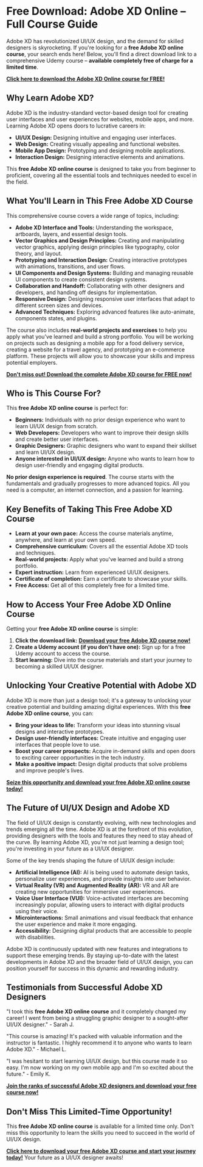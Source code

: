 # Free Download: Adobe XD Online – Full Course Guide

Adobe XD has revolutionized UI/UX design, and the demand for skilled designers is skyrocketing. If you're looking for a **free Adobe XD online course**, your search ends here! Below, you'll find a direct download link to a comprehensive Udemy course – **available completely free of charge for a limited time**.

[**Click here to download the Adobe XD Online course for FREE!**](https://udemywork.com/adobe-xd-online)

## Why Learn Adobe XD?

Adobe XD is the industry-standard vector-based design tool for creating user interfaces and user experiences for websites, mobile apps, and more. Learning Adobe XD opens doors to lucrative careers in:

*   **UI/UX Design:** Designing intuitive and engaging user interfaces.
*   **Web Design:** Creating visually appealing and functional websites.
*   **Mobile App Design:** Prototyping and designing mobile applications.
*   **Interaction Design:** Designing interactive elements and animations.

This **free Adobe XD online course** is designed to take you from beginner to proficient, covering all the essential tools and techniques needed to excel in the field.

## What You'll Learn in This Free Adobe XD Course

This comprehensive course covers a wide range of topics, including:

*   **Adobe XD Interface and Tools:** Understanding the workspace, artboards, layers, and essential design tools.
*   **Vector Graphics and Design Principles:** Creating and manipulating vector graphics, applying design principles like typography, color theory, and layout.
*   **Prototyping and Interaction Design:** Creating interactive prototypes with animations, transitions, and user flows.
*   **UI Components and Design Systems:** Building and managing reusable UI components to create consistent design systems.
*   **Collaboration and Handoff:** Collaborating with other designers and developers, and handing off designs for implementation.
*   **Responsive Design:** Designing responsive user interfaces that adapt to different screen sizes and devices.
*   **Advanced Techniques:** Exploring advanced features like auto-animate, components states, and plugins.

The course also includes **real-world projects and exercises** to help you apply what you've learned and build a strong portfolio. You will be working on projects such as designing a mobile app for a food delivery service, creating a website for a travel agency, and prototyping an e-commerce platform. These projects will allow you to showcase your skills and impress potential employers.

[**Don't miss out! Download the complete Adobe XD course for FREE now!**](https://udemywork.com/adobe-xd-online)

## Who is This Course For?

This **free Adobe XD online course** is perfect for:

*   **Beginners:** Individuals with no prior design experience who want to learn UI/UX design from scratch.
*   **Web Developers:** Developers who want to improve their design skills and create better user interfaces.
*   **Graphic Designers:** Graphic designers who want to expand their skillset and learn UI/UX design.
*   **Anyone interested in UI/UX design:** Anyone who wants to learn how to design user-friendly and engaging digital products.

**No prior design experience is required**. The course starts with the fundamentals and gradually progresses to more advanced topics. All you need is a computer, an internet connection, and a passion for learning.

## Key Benefits of Taking This Free Adobe XD Course

*   **Learn at your own pace:** Access the course materials anytime, anywhere, and learn at your own speed.
*   **Comprehensive curriculum:** Covers all the essential Adobe XD tools and techniques.
*   **Real-world projects:** Apply what you've learned and build a strong portfolio.
*   **Expert instruction:** Learn from experienced UI/UX designers.
*   **Certificate of completion:** Earn a certificate to showcase your skills.
*   **Free Access:** Get all of this completely free for a limited time.

## How to Access Your Free Adobe XD Online Course

Getting your **free Adobe XD online course** is simple:

1.  **Click the download link:** [**Download your free Adobe XD course now!**](https://udemywork.com/adobe-xd-online)
2.  **Create a Udemy account (if you don't have one):** Sign up for a free Udemy account to access the course.
3.  **Start learning:** Dive into the course materials and start your journey to becoming a skilled UI/UX designer.

## Unlocking Your Creative Potential with Adobe XD

Adobe XD is more than just a design tool; it's a gateway to unlocking your creative potential and building amazing digital experiences. With this **free Adobe XD online course**, you can:

*   **Bring your ideas to life:** Transform your ideas into stunning visual designs and interactive prototypes.
*   **Design user-friendly interfaces:** Create intuitive and engaging user interfaces that people love to use.
*   **Boost your career prospects:** Acquire in-demand skills and open doors to exciting career opportunities in the tech industry.
*   **Make a positive impact:** Design digital products that solve problems and improve people's lives.

[**Seize this opportunity and download your free Adobe XD online course today!**](https://udemywork.com/adobe-xd-online)

## The Future of UI/UX Design and Adobe XD

The field of UI/UX design is constantly evolving, with new technologies and trends emerging all the time. Adobe XD is at the forefront of this evolution, providing designers with the tools and features they need to stay ahead of the curve. By learning Adobe XD, you're not just learning a design tool; you're investing in your future as a UI/UX designer.

Some of the key trends shaping the future of UI/UX design include:

*   **Artificial Intelligence (AI):** AI is being used to automate design tasks, personalize user experiences, and provide insights into user behavior.
*   **Virtual Reality (VR) and Augmented Reality (AR):** VR and AR are creating new opportunities for immersive user experiences.
*   **Voice User Interface (VUI):** Voice-activated interfaces are becoming increasingly popular, allowing users to interact with digital products using their voice.
*   **Microinteractions:** Small animations and visual feedback that enhance the user experience and make it more engaging.
*   **Accessibility:** Designing digital products that are accessible to people with disabilities.

Adobe XD is continuously updated with new features and integrations to support these emerging trends. By staying up-to-date with the latest developments in Adobe XD and the broader field of UI/UX design, you can position yourself for success in this dynamic and rewarding industry.

## Testimonials from Successful Adobe XD Designers

"I took this **free Adobe XD online course** and it completely changed my career! I went from being a struggling graphic designer to a sought-after UI/UX designer." - Sarah J.

"This course is amazing! It's packed with valuable information and the instructor is fantastic. I highly recommend it to anyone who wants to learn Adobe XD." - Michael L.

"I was hesitant to start learning UI/UX design, but this course made it so easy. I'm now working on my own mobile app and I'm so excited about the future." - Emily K.

[**Join the ranks of successful Adobe XD designers and download your free course now!**](https://udemywork.com/adobe-xd-online)

## Don't Miss This Limited-Time Opportunity!

This **free Adobe XD online course** is available for a limited time only. Don't miss this opportunity to learn the skills you need to succeed in the world of UI/UX design.

[**Click here to download your free Adobe XD course and start your journey today!**](https://udemywork.com/adobe-xd-online) Your future as a UI/UX designer awaits!
